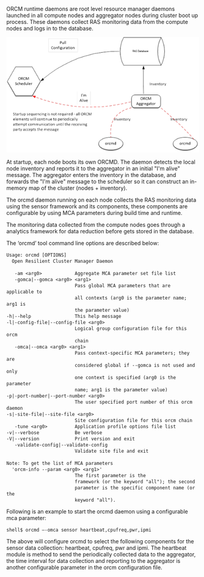 ORCM runtime daemons are root level resource manager daemons launched in all compute nodes and aggregator nodes during cluster boot up process. These daemons collect RAS monitoring data from the compute nodes and logs in to the database.

![](3-ORCM-User-Guide/3.2-ORCM-System-Daemons/ORCM-Runtime-Daemons-Startup.png)

At startup, each node boots its own ORCMD. The daemon detects the local node inventory and reports it to the aggregator in an initial "I'm alive" message. The aggregator enters the inventory in the database, and forwards the "I'm alive" message to the scheduler so it can construct an in-memory map of the cluster (nodes + inventory).

The orcmd daemon running on each node collects the RAS monitoring data using the sensor framework and its components, these components are configurable by using MCA parameters during build time and runtime. 

The monitoring data collected from the compute nodes goes through a analytics framework for data reduction before gets stored in the database.

The ‘orcmd’ tool command line options are described below:
```
Usage: orcmd [OPTIONS]
  Open Resilient Cluster Manager Daemon

   -am <arg0>            Aggregate MCA parameter set file list
   -gomca|--gomca <arg0> <arg1>
                         Pass global MCA parameters that are applicable to
                         all contexts (arg0 is the parameter name; arg1 is
                         the parameter value)
-h|--help                This help message
-l|-config-file|--config-file <arg0>
                         Logical group configuration file for this orcm
                         chain
   -omca|--omca <arg0> <arg1>
                         Pass context-specific MCA parameters; they are
                         considered global if --gomca is not used and only
                         one context is specified (arg0 is the parameter
                         name; arg1 is the parameter value)
-p|-port-number|--port-number <arg0>
                         The user specified port number of this orcm daemon
-s|-site-file|--site-file <arg0>
                         Site configuration file for this orcm chain
   -tune <arg0>          Application profile options file list
-v|--verbose             Be verbose
-V|--version             Print version and exit
   -validate-config|--validate-config
                         Validate site file and exit

Note: To get the list of MCA parameters
  'orcm-info --param <arg0> <arg1>'
                         The first parameter is the
                         framework (or the keyword "all"); the second
                         parameter is the specific component name (or the
                         keyword "all").

```

Following is an example to start the orcmd daemon using a configurable mca parameter:
```
shell$ orcmd –-omca sensor heartbeat,cpufreq,pwr,ipmi
```

The above will configure orcmd to select the following components for the sensor data collection: heartbeat, cpufreq, pwr and ipmi. The heartbeat module is method to send the periodically collected data to the aggregator, the time interval for data collection and reporting to the aggregator is another configurable parameter in the orcm configuration file.